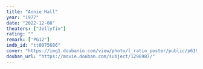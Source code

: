 ```yaml
---
title: "Annie Hall"
year: "1977"
date: "2022-12-08"
theaters: ["Jellyfin"]
rating: ""
remark: ["PG12"]
imdb_id: "tt0075686"
cover: "https://img1.doubanio.com/view/photo/l_ratio_poster/public/p619900470.jpg"
douban_url: "https://movie.douban.com/subject/1296987/"
---
```

